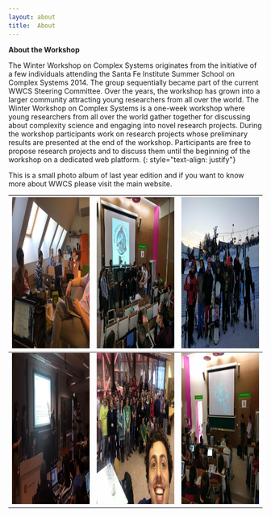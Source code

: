 ```yaml
---
layout: about
title:  About
---
```

**About the Workshop**

The Winter Workshop on Complex Systems originates from the initiative of a few individuals attending the Santa Fe Institute Summer School on Complex Systems 2014. The group sequentially became part of the current WWCS Steering Committee. Over the years, the workshop has grown into a larger community attracting young researchers from all over the world.
The Winter Workshop on Complex Systems is a one-week workshop where young researchers from all over the world gather together for discussing about complexity science and engaging into novel research projects.
During the workshop participants work on research projects whose preliminary results are presented at the end of the workshop. Participants are free to propose research projects and to discuss them until the beginning of the workshop on a dedicated web platform.
{: style="text-align: justify"}

This is a small photo album of last year edition and if you want to know more about WWCS please visit the main website.

<img src="/assets/image/wwcs2018_1.jpg" width="300" height="300" /> |<img src="/assets/image/wwcs2019_1.jpg" width="300" height="300" />|<img src="/assets/image/wwcs2019_3.jpg" width="300" height="300" />
:-------------------------:|:-------------------------:  |:-------------------------:   
<img src="/assets/image/wwcs2018_2.jpg" width="300" height="300" /> |<img src="/assets/image/wwcs2017_1.jpg" width="300" height="300" />|<img src="/assets/image/wwcs2019_2.jpg" width="300" height="300" />|
